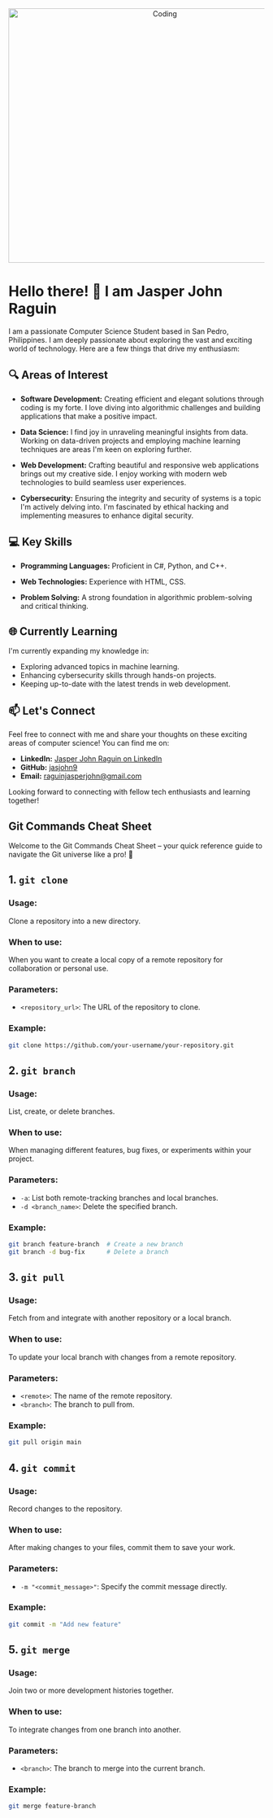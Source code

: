 <p align="center">
  <img src="https://media4.giphy.com/media/qgQUggAC3Pfv687qPC/giphy.gif?cid=ecf05e47v54sik49hknpnvkazaafmin6c12l27gdzajrx84k&ep=v1_gifs_search&rid=giphy.gif&ct=g" alt="Coding" height="500" width="600" style="margin-top: 10px;">
</p>

# Hello there! 👋 I am Jasper John Raguin

 I am a passionate Computer Science Student based in San Pedro, Philippines. I am deeply passionate about exploring the vast and exciting world of technology. Here are a few things that drive my enthusiasm:

## 🔍 Areas of Interest

- **Software Development:** Creating efficient and elegant solutions through coding is my forte. I love diving into algorithmic challenges and building applications that make a positive impact.

- **Data Science:** I find joy in unraveling meaningful insights from data. Working on data-driven projects and employing machine learning techniques are areas I'm keen on exploring further.

- **Web Development:** Crafting beautiful and responsive web applications brings out my creative side. I enjoy working with modern web technologies to build seamless user experiences.

- **Cybersecurity:** Ensuring the integrity and security of systems is a topic I'm actively delving into. I'm fascinated by ethical hacking and implementing measures to enhance digital security.

## 💻 Key Skills

- **Programming Languages:** Proficient in C#, Python, and C++.

- **Web Technologies:** Experience with HTML, CSS.

- **Problem Solving:** A strong foundation in algorithmic problem-solving and critical thinking.

## 🌐 Currently Learning

I'm currently expanding my knowledge in:

- Exploring advanced topics in machine learning.
- Enhancing cybersecurity skills through hands-on projects.
- Keeping up-to-date with the latest trends in web development.

## 📫 Let's Connect

Feel free to connect with me and share your thoughts on these exciting areas of computer science! You can find me on:

- **LinkedIn:** [Jasper John Raguin on LinkedIn](https://www.linkedin.com/in/jasper-john-raguin-542587281/)
- **GitHub:** [jasjohn9](https://github.com/jasjohn9)
- **Email:** raguinjasperjohn@gmail.com

Looking forward to connecting with fellow tech enthusiasts and learning together!

## Git Commands Cheat Sheet

Welcome to the Git Commands Cheat Sheet – your quick reference guide to navigate the Git universe like a pro! 🚀

## 1. `git clone`

### Usage:
Clone a repository into a new directory.

### When to use:
When you want to create a local copy of a remote repository for collaboration or personal use.

### Parameters:
- `<repository_url>`: The URL of the repository to clone.

### Example:
```bash
git clone https://github.com/your-username/your-repository.git
```

## 2. `git branch`

### Usage:
List, create, or delete branches.

### When to use:
When managing different features, bug fixes, or experiments within your project.

### Parameters:
- `-a`: List both remote-tracking branches and local branches.
- `-d <branch_name>`: Delete the specified branch.

### Example:
```bash
git branch feature-branch  # Create a new branch
git branch -d bug-fix      # Delete a branch
```
## 3. `git pull`

### Usage:
Fetch from and integrate with another repository or a local branch.

### When to use:
To update your local branch with changes from a remote repository.

### Parameters:
- `<remote>`: The name of the remote repository.
- `<branch>`: The branch to pull from.

### Example:
```bash
git pull origin main
```
## 4. `git commit`

### Usage:
Record changes to the repository.

### When to use:
After making changes to your files, commit them to save your work.

### Parameters:
- `-m "<commit_message>"`: Specify the commit message directly.

### Example:
```bash
git commit -m "Add new feature"
```
## 5. `git merge`

### Usage:
Join two or more development histories together.

### When to use:
To integrate changes from one branch into another.

### Parameters:
- `<branch>`: The branch to merge into the current branch.

### Example:
```bash
git merge feature-branch
```

